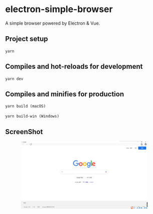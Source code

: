 # electron-simple-browser
A simple browser powered by Electron & Vue.

## Project setup
```
yarn
```
## Compiles and hot-reloads for development
```
yarn dev
```
## Compiles and minifies for production
```
yarn build (macOS)

yarn build-win (Windows)
```
## ScreenShot
<p align="center">
  <img src="screenshot/1.png" width="80%" />
</p>